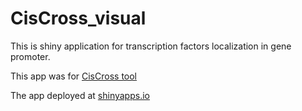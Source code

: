 # CisCross_visual

This is shiny application for transcription factors localization in gene promoter.

This app was for [CisCross tool](https://plamorph.sysbio.ru/ciscross/)

The app deployed at [shinyapps.io](https://elena-ubogoeva.shinyapps.io/ciscross_visual/)

